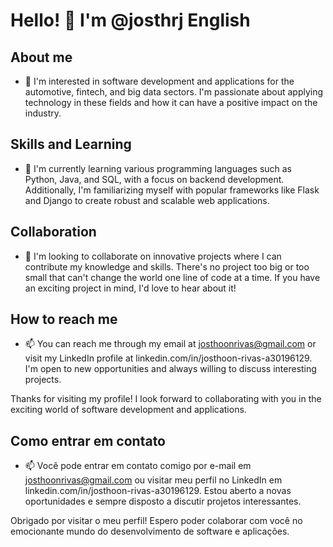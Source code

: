 # Hello! 👋 I'm @josthrj English

## About me
- 👀 I'm interested in software development and applications for the automotive, fintech, and big data sectors. I'm passionate about applying technology in these fields and how it can have a positive impact on the industry.

## Skills and Learning
- 🌱 I'm currently learning various programming languages such as Python, Java, and SQL, with a focus on backend development. Additionally, I'm familiarizing myself with popular frameworks like Flask and Django to create robust and scalable web applications.

## Collaboration
- 💞️ I'm looking to collaborate on innovative projects where I can contribute my knowledge and skills. There's no project too big or too small that can't change the world one line of code at a time. If you have an exciting project in mind, I'd love to hear about it!

## How to reach me
- 📫 You can reach me through my email at josthoonrivas@gmail.com or visit my LinkedIn profile at linkedin.com/in/josthoon-rivas-a30196129. I'm open to new opportunities and always willing to discuss interesting projects.

Thanks for visiting my profile! I look forward to collaborating with you in the exciting world of software development and applications.





## Como entrar em contato
- 📫 Você pode entrar em contato comigo por e-mail em josthoonrivas@gmail.com ou visitar meu perfil no LinkedIn em linkedin.com/in/josthoon-rivas-a30196129. Estou aberto a novas oportunidades e sempre disposto a discutir projetos interessantes.

Obrigado por visitar o meu perfil! Espero poder colaborar com você no emocionante mundo do desenvolvimento de software e aplicações.

 

